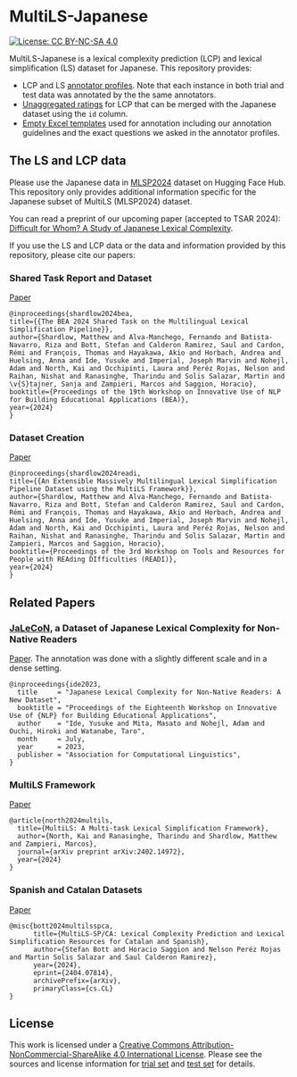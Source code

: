# MultiLS-Japanese
[![License: CC BY-NC-SA 4.0](https://img.shields.io/badge/License-CC_BY--NC--SA_4.0-lightgrey.svg)](https://creativecommons.org/licenses/by-nc-sa/4.0/)

MultiLS-Japanese is a lexical complexity prediction (LCP) and lexical simplification (LS) dataset for Japanese. This repository provides:

- LCP and LS [annotator profiles](annotator_profiles). Note that each instance in both trial and test data was annotated by the the same annotators.
- [Unaggregated ratings](unaggregated_data) for LCP that can be merged with the Japanese dataset using the `id` column.
- [Empty Excel templates](annotation_templates) used for annotation including our annotation guidelines and the exact questions we asked in the annotator profiles.


## The LS and LCP data

Please use the Japanese data in [MLSP2024](https://huggingface.co/datasets/MLSP2024/MLSP2024) dataset on Hugging Face Hub. This repository only provides additional information specific for the Japanese subset of MultiLS (MLSP2024) dataset.

You can read a preprint of our upcoming paper (accepted to TSAR 2024): [Difficult for Whom? A Study of Japanese Lexical Complexity](https://github.com/naist-nlp/multils-japanese/raw/main/nohejl_etal_2024_difficult_for_whom.pdf).

If you use the LS and LCP data or the data and information provided by this repository, please cite our papers:

### Shared Task Report and Dataset
[Paper](https://aclanthology.org/2024.bea-1.51)
```
@inproceedings{shardlow2024bea,
title={{The BEA 2024 Shared Task on the Multilingual Lexical Simplification Pipeline}},
author={Shardlow, Matthew and Alva-Manchego, Fernando and Batista-Navarro, Riza and Bott, Stefan and Calderon Ramirez, Saul and Cardon, Rémi and François, Thomas and Hayakawa, Akio and Horbach, Andrea and Huelsing, Anna and Ide, Yusuke and Imperial, Joseph Marvin and Nohejl, Adam and North, Kai and Occhipinti, Laura and Peréz Rojas, Nelson and Raihan, Nishat and Ranasinghe, Tharindu and Solis Salazar, Martin and \v{S}tajner, Sanja and Zampieri, Marcos and Saggion, Horacio},
booktitle={Proceedings of the 19th Workshop on Innovative Use of NLP for Building Educational Applications (BEA)},
year={2024}
}
```

### Dataset Creation
[Paper](https://aclanthology.org/2024.readi-1.4)
```
@inproceedings{shardlow2024readi,
title={{An Extensible Massively Multilingual Lexical Simplification Pipeline Dataset using the MultiLS Framework}},
author={Shardlow, Matthew and Alva-Manchego, Fernando and Batista-Navarro, Riza and Bott, Stefan and Calderon Ramirez, Saul and Cardon, Rémi and François, Thomas and Hayakawa, Akio and Horbach, Andrea and Huelsing, Anna and Ide, Yusuke and Imperial, Joseph Marvin and Nohejl, Adam and North, Kai and Occhipinti, Laura and Peréz Rojas, Nelson and Raihan, Nishat and Ranasinghe, Tharindu and Solis Salazar, Martin and Zampieri, Marcos and Saggion, Horacio},
booktitle={Proceedings of the 3rd Workshop on Tools and Resources for People with REAding DIfficulties (READI)},
year={2024}
}
```

## Related Papers

### [JaLeCoN](https://github.com/naist-nlp/jalecon), a Dataset of Japanese Lexical Complexity for Non-Native Readers

[Paper](https://aclanthology.org/2023.bea-1.40). The annotation was done with a slightly different scale and in a dense setting.

```
@inproceedings{ide2023,
  title     = "Japanese Lexical Complexity for Non-Native Readers: A New Dataset",
  booktitle = "Proceedings of the Eighteenth Workshop on Innovative Use of {NLP} for Building Educational Applications",
  author    = "Ide, Yusuke and Mita, Masato and Nohejl, Adam and Ouchi, Hiroki and Watanabe, Taro",
  month     = July,
  year      = 2023,
  publisher = "Association for Computational Linguistics",
}
```

### MultiLS Framework

[Paper](https://arxiv.org/abs/2402.14972)

```
@article{north2024multils,
  title={MultiLS: A Multi-task Lexical Simplification Framework},
  author={North, Kai and Ranasinghe, Tharindu and Shardlow, Matthew and Zampieri, Marcos},
  journal={arXiv preprint arXiv:2402.14972},
  year={2024}
}
```

### Spanish and Catalan Datasets

[Paper](https://arxiv.org/abs/2404.07814)

```
@misc{bott2024multilsspca,
      title={MultiLS-SP/CA: Lexical Complexity Prediction and Lexical Simplification Resources for Catalan and Spanish},
      author={Stefan Bott and Horacio Saggion and Nelson Peréz Rojas and Martin Solis Salazar and Saul Calderon Ramirez},
      year={2024},
      eprint={2404.07814},
      archivePrefix={arXiv},
      primaryClass={cs.CL}
}
```

## License

This work is licensed under a [Creative Commons Attribution-NonCommercial-ShareAlike 4.0 International License][cc-by-nc-sa]. Please see the sources and license information for [trial set](LICENSE_trial.md) and [test set](LICENSE_test.md) for details.

[cc-by-nc-sa]: https://creativecommons.org/licenses/by-nc-sa/4.0/

